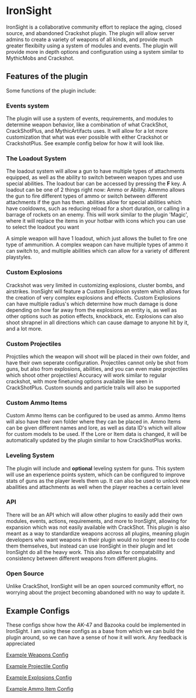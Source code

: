 # IronSight

IronSight is a collaborative community effort to replace the aging, closed source, and abandoned Crackshot plugin. The plugin will allow server admins to create a variety of weapons of all kinds, and provide much greater flexibilty using a system of modules and events. The plugin will provide more in depth options and configuration using a system similar to MythicMobs and Crackshot.

## Features of the plugin



Some functions of the plugin include:

### Events system
The plugin will use a system of events, requirements, and modules to determine weapon behavior, like a combination of what CrackShot, CrackShotPlus, and MythicArtifacts uses. It will allow for a lot more customization that what was ever possible with either Crackshot or CrackshotPlus. See example config below for how it will look like.

### The Loadout System
The loadout system will allow a gun to have multiple types of attachments equipped, as well as the ability to switch between weapon types and use special abilities. The loadout bar can be accessed by pressing the **F** key. A loadout can be one of 2 things right now: Ammo or Ability. Ammmo allows the gun to fire different types of ammo or switch between different attachments if the gun has them. abilities allow for special abilities which have cooldowns, such as reducing reload for a short duration, or calling in a barrage of rockets on an enemy. This will work similar to the plugin 'Magic', where it will replace the items in your hotbar with icons which you can use to select the loadout you want


A simple weapon will have 1 loadout, which just allows the bullet to fire one type of ammunition. A complex weapon can have multiple types of ammo it can switch to, and multiple abilities which can allow for a variety of different playstyles.

### Custom Explosions
Crackshot was very limited in customizing explosions, cluster bombs, and airstrikes. IronSight will feature a Custom Explosion system which allows for the creation of very complex explosions and effects. Custom Explosions can have multiple radius's which determine how much damage is done depending on how far away from the explosions an entity is, as well as other options such as potion effects, knockback, etc. Explosions can also shoot shrapnel in all directions which can cause damage to anyone hit by it, and a lot more.

### Custom Projectiles
Projctiles which the weapon will shoot will be placed in their own folder, and have their own seperate configuration. Projectiles cannot only be shot from guns, but also from explosions, abilities, and you can even make projectiles which shoot other projectiles! Accuracy will work similar to regular crackshot, with more finetuning options available like seen in CrackShotPlus. Custom sounds and particle trails will also be supported

### Custom Ammo Items
Custom Ammo Items can be configured to be used as ammo. Ammo Items will also have their own folder where they can be placed in. Ammo Items can be given different names and lore, as well as data ID's which will allow for custom models to be used. If the Lore or Item data is changed, it will be automatically updated by the plugin similar to how CrackShotPlus works.

### Leveling System
The plugin will include and **optional** leveling system for guns. This system will use an experience points system, which can be configured to improve stats of guns as the player levels them up. It can also be used to unlock new abailities and attachments as well when the player reaches a certain level

### API
There will be an API which will allow other plugins to easily add their own modules, events, actions, requirements, and more to IronSight, allowing for expansion which was not easily available with CrackShot. This plugin is also meant as a way to standardize weapons accross all plugins, meaning plugin developers who want weapons in their plugin would no longer need to code them themselves, but instead can use IronSight in their plugin and let IronSight do all the heavy work. This also allows for compatability and consistency between different weapons from different plugins.

### Open Source
Unlike CrackShot, IronSight will be an open sourced community effort, no worrying about the project becoming abandoned with no way to update it.


## Example Configs
These configs show how the AK-47 and Bazooka could be implemented in IronSight. I am using these configs as a base from which we can build the plugin around, so we can have a sense of how it will work. Any feedback is appreciated

[Example Weapons Config](https://github.com/robotnikthingy/IronSight/blob/master/Implementation/src/main/resources/ExampleGunsConfig.yml)

[Example Projectile Config](https://github.com/robotnikthingy/IronSight/blob/master/Implementation/src/main/resources/ExampleProjectileConfig.yml)

[Example Explosions Config](https://github.com/robotnikthingy/Ironsight/blob/master/Implementation/src/main/resources/ExampleExplosionsConfig.yml)

[Example Ammo Item Config](https://github.com/robotnikthingy/IronSight/blob/master/Implementation/src/main/resources/ExampleAmmoItemConfig)
